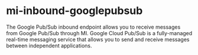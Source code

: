 # mi-inbound-googlepubsub
The Google Pub/Sub inbound endpoint allows you to receive messages from Google Pub/Sub through MI. Google Cloud Pub/Sub is a fully-managed real-time messaging service that allows you to send and receive messages between independent applications.
